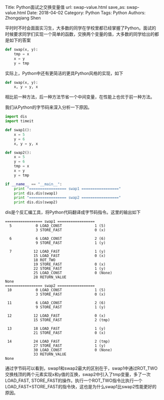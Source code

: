 Title: Python面试之交换变量值
url: swap-value.html
save_as: swap-value.html
Date: 2018-04-02
Category: Python
Tags: Python
Authors: Zhongqiang Shen

平时时不时会面面实习生，大多数的同学在学校里都已经掌握了Python。面试的时候要求同学们实现一个简单的函数，交换两个变量的值，大多数的同学给出的都是如下的答案

```python
def swap(x, y):
    tmp = x
    x = y
    y = tmp

```

实际上，Python中还有更简洁的更具Python风格的实现，如下

```python
def swap(x, y):
    x, y = y, x

```

相比前一种方法，后一种方法节省一个中间变量，在性能上也优于前一种方法。




我们从Python的字节码来深入分析一下原因。

```python
import dis 
import timeit

def swap1():
    x = 5 
    y = 6 
    x, y = y, x

def swap2():
    x = 5 
    y = 6 
    tmp = x 
    x = y 
    y = tmp 

if __name__ == "__main__":
    print "================= swap1 ================="
    print dis.dis(swap1)
    print "================= swap2 ================="
    print dis.dis(swap2)

```

dis是个反汇编工具，将Python代码翻译成字节码指令。这里的输出如下

```text
================= swap1 =================
  5           0 LOAD_CONST               1 (5)
              3 STORE_FAST               0 (x)

  6           6 LOAD_CONST               2 (6)
              9 STORE_FAST               1 (y)

  7          12 LOAD_FAST                1 (y)
             15 LOAD_FAST                0 (x)
             18 ROT_TWO             
             19 STORE_FAST               0 (x)
             22 STORE_FAST               1 (y)
             25 LOAD_CONST               0 (None)
             28 RETURN_VALUE        
None
================= swap2 =================
 10           0 LOAD_CONST               1 (5)
              3 STORE_FAST               0 (x)

 11           6 LOAD_CONST               2 (6)
              9 STORE_FAST               1 (y)

 12          12 LOAD_FAST                0 (x)
             15 STORE_FAST               2 (tmp)

 13          18 LOAD_FAST                1 (y)
             21 STORE_FAST               0 (x)

 14          24 LOAD_FAST                2 (tmp)
             27 STORE_FAST               1 (y)
             30 LOAD_CONST               0 (None)
             33 RETURN_VALUE        
None

```

通过字节码可以看到，swap1和swap2最大的区别在于，swap1中通过ROT\_TWO交换栈顶的两个元素实现x和y值的互换，swap2中引入了tmp变量，多了一次LOAD\_FAST, STORE\_FAST的操作。执行一个ROT\_TWO指令比执行一个LOAD\_FAST+STORE\_FAST的指令快，这也是为什么swap1比swap2性能更好的原因。

